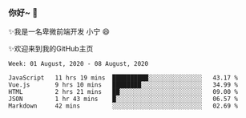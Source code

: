 ### 你好~  👋

✨我是一名卑微前端开发 小宁 😄

✨欢迎来到我的GitHub主页
<!--
**7148505/7148505** is a ✨ _special_ ✨ repository because its `README.md` (this file) appears on your GitHub profile.

Here are some ideas to get you started:

- 🔭 I’m currently working on ...
- 🌱 I’m currently learning ...
- 👯 I’m looking to collaborate on ...
- 🤔 I’m looking for help with ...
- 💬 Ask me about ...
- 📫 How to reach me: ...
- 😄 Pronouns: ...
- ⚡ Fun fact: ...
-->

<!--START_SECTION:waka-->
```text
Week: 01 August, 2020 - 08 August, 2020

JavaScript   11 hrs 19 mins  ██████████░░░░░░░░░░░░░░░   43.17 % 
Vue.js       9 hrs 10 mins   ████████░░░░░░░░░░░░░░░░░   34.99 % 
HTML         2 hrs 21 mins   ██░░░░░░░░░░░░░░░░░░░░░░░   09.00 % 
JSON         1 hr 43 mins    █░░░░░░░░░░░░░░░░░░░░░░░░   06.57 % 
Markdown     42 mins         ░░░░░░░░░░░░░░░░░░░░░░░░░   02.69 %
```
<!--END_SECTION:waka-->